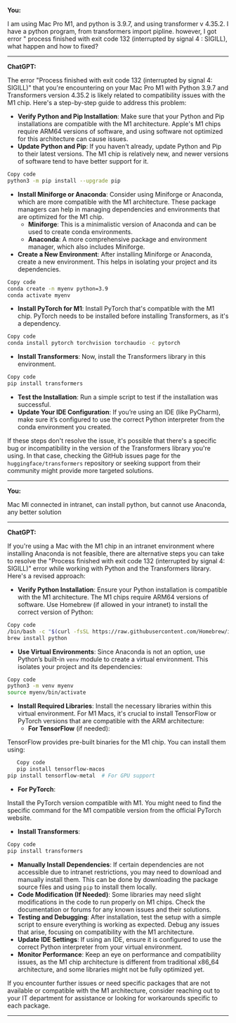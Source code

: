 **You:**

I am using Mac Pro M1, and python is 3.9.7, and using transformer v 4.35.2. I have a python program, from transformers import pipline.  however, I got error " process finished with exit code 132 (interrupted by signal 4 : SIGILL),  what happen and how to fixed?

------------------

**ChatGPT:**

The error "Process finished with exit code 132 (interrupted by signal 4: SIGILL)" that you're encountering on your Mac Pro M1 with Python 3.9.7 and Transformers version 4.35.2 is likely related to compatibility issues with the M1 chip. Here's a step-by-step guide to address this problem:


- **Verify Python and Pip Installation**: Make sure that your Python and Pip installations are compatible with the M1 architecture. Apple's M1 chips require ARM64 versions of software, and using software not optimized for this architecture can cause issues.
- **Update Python and Pip**: If you haven't already, update Python and Pip to their latest versions. The M1 chip is relatively new, and newer versions of software tend to have better support for it.

```bash
Copy code
python3 -m pip install --upgrade pip

```
- **Install Miniforge or Anaconda**: Consider using Miniforge or Anaconda, which are more compatible with the M1 architecture. These package managers can help in managing dependencies and environments that are optimized for the M1 chip.
   - **Miniforge**: This is a minimalistic version of Anaconda and can be used to create conda environments.
   - **Anaconda**: A more comprehensive package and environment manager, which also includes Miniforge.
- **Create a New Environment**: After installing Miniforge or Anaconda, create a new environment. This helps in isolating your project and its dependencies.

```bash
Copy code
conda create -n myenv python=3.9
conda activate myenv

```
- **Install PyTorch for M1**: Install PyTorch that's compatible with the M1 chip. PyTorch needs to be installed before installing Transformers, as it's a dependency.

```bash
Copy code
conda install pytorch torchvision torchaudio -c pytorch

```
- **Install Transformers**: Now, install the Transformers library in this environment.

```bash
Copy code
pip install transformers

```
- **Test the Installation**: Run a simple script to test if the installation was successful.
- **Update Your IDE Configuration**: If you’re using an IDE (like PyCharm), make sure it’s configured to use the correct Python interpreter from the conda environment you created.

If these steps don't resolve the issue, it's possible that there's a specific bug or incompatibility in the version of the Transformers library you're using. In that case, checking the GitHub issues page for the `huggingface/transformers` repository or seeking support from their community might provide more targeted solutions.



------------------

**You:**

Mac MI connected in intranet, can install python, but cannot use Anaconda,  any better solution

------------------

**ChatGPT:**

If you're using a Mac with the M1 chip in an intranet environment where installing Anaconda is not feasible, there are alternative steps you can take to resolve the "Process finished with exit code 132 (interrupted by signal 4: SIGILL)" error while working with Python and the Transformers library. Here's a revised approach:


- **Verify Python Installation**: Ensure your Python installation is compatible with the M1 architecture. The M1 chips require ARM64 versions of software. Use Homebrew (if allowed in your intranet) to install the correct version of Python:

```bash
Copy code
/bin/bash -c "$(curl -fsSL https://raw.githubusercontent.com/Homebrew/install/HEAD/install.sh)"
brew install python

```
- **Use Virtual Environments**: Since Anaconda is not an option, use Python’s built-in `venv` module to create a virtual environment. This isolates your project and its dependencies:

```bash
Copy code
python3 -m venv myenv
source myenv/bin/activate

```
- **Install Required Libraries**: Install the necessary libraries within this virtual environment. For M1 Macs, it's crucial to install TensorFlow or PyTorch versions that are compatible with the ARM architecture:
   - **For TensorFlow** (if needed):

TensorFlow provides pre-built binaries for the M1 chip. You can install them using:

```bash
   Copy code
   pip install tensorflow-macos
pip install tensorflow-metal  # For GPU support

```
   - **For PyTorch**:

Install the PyTorch version compatible with M1. You might need to find the specific command for the M1 compatible version from the official PyTorch website.
- **Install Transformers**:

```bash
Copy code
pip install transformers

```
- **Manually Install Dependencies**: If certain dependencies are not accessible due to intranet restrictions, you may need to download and manually install them. This can be done by downloading the package source files and using `pip` to install them locally.
- **Code Modification (If Needed)**: Some libraries may need slight modifications in the code to run properly on M1 chips. Check the documentation or forums for any known issues and their solutions.
- **Testing and Debugging**: After installation, test the setup with a simple script to ensure everything is working as expected. Debug any issues that arise, focusing on compatibility with the M1 architecture.
- **Update IDE Settings**: If using an IDE, ensure it is configured to use the correct Python interpreter from your virtual environment.
- **Monitor Performance**: Keep an eye on performance and compatibility issues, as the M1 chip architecture is different from traditional x86_64 architecture, and some libraries might not be fully optimized yet.

If you encounter further issues or need specific packages that are not available or compatible with the M1 architecture, consider reaching out to your IT department for assistance or looking for workarounds specific to each package.



------------------

